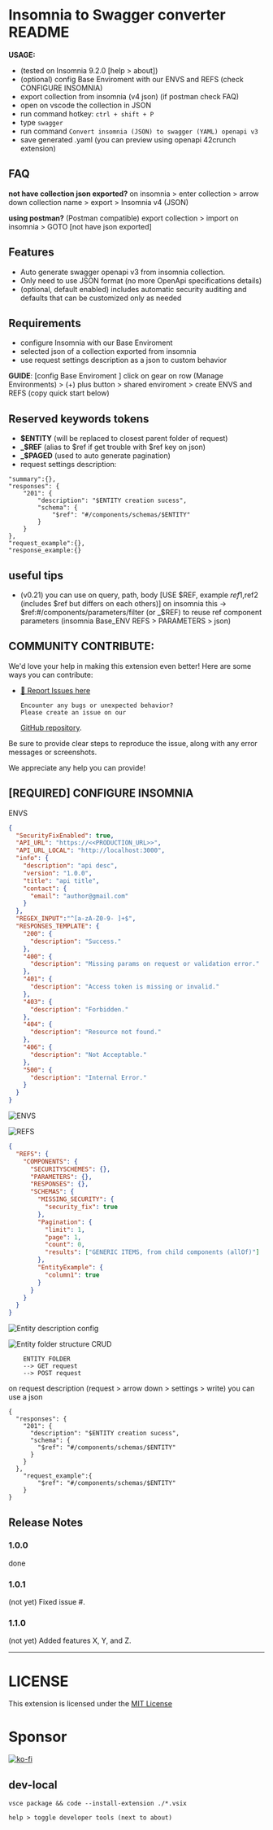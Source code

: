 # Insomnia to Swagger converter README

**USAGE:** 
- (tested on Insomnia 9.2.0 [help > about])
- (optional) config Base Enviroment with our ENVS and REFS (check CONFIGURE INSOMNIA)
- export collection from insomnia (v4 json) (if postman check FAQ)
- open on vscode the collection in JSON
- run command hotkey: `ctrl + shift + P`
- type `swagger`
- run command ```Convert insomnia (JSON) to swagger (YAML) openapi v3```
- save generated .yaml (you can preview using openapi 42crunch extension)

## FAQ

**not have collection json exported?** on insomnia > enter collection > arrow down collection name > export > Insomnia v4 (JSON)

**using postman?** (Postman compatible) export collection > import on insomnia > GOTO [not have json exported]

## Features

- Auto generate swagger openapi v3 from insomnia collection. 
- Only need to use JSON format (no more OpenApi specifications details)
- (optional, default enabled) includes automatic security auditing and defaults that can be customized only as needed

## Requirements

- configure Insomnia with our Base Enviroment
- selected json of a collection exported from insomnia
- use request settings description as a json to custom behavior

**GUIDE**: [config Base Enviroment ] click on gear on row (Manage Environments) > (+) plus button > shared enviroment > create ENVS and REFS (copy quick start below)

## Reserved keywords tokens

- **$ENTITY** (will be replaced to closest parent folder of request)
- **\_$REF** (alias to $ref if get trouble with $ref key on json)
- **\_$PAGED** (used to auto generate pagination)
- request settings description:
```
"summary":{},
"responses": {
	"201": {
		"description": "$ENTITY creation sucess",
		"schema": {
			"$ref": "#/components/schemas/$ENTITY"
		}
	}
},
"request_example":{},
"response_example:{}
```

## useful tips
- (v0.21) you can use on query, path, body [USE $REF<NUMBER>, example $ref1,$ref2 (includes $ref but differs on each others)] on insomnia this -> $ref:#/components/parameters/filter (or _$REF) to reuse ref component parameters (insomnia Base_ENV REFS > PARAMETERS > json)


## COMMUNITY CONTRIBUTE:

We'd love your help in making this extension even better! Here are some ways you can contribute:

- [🐞 Report Issues here](https://github.com/rslgp/insomnia-to-swagger/issues)

      Encounter any bugs or unexpected behavior?
      Please create an issue on our

  [GitHub repository](https://github.com/rslgp/insomnia-to-swagger/).

Be sure to provide clear steps to reproduce the issue, along with any error messages or screenshots.

We appreciate any help you can provide!

## [REQUIRED] CONFIGURE INSOMNIA

ENVS

```json
{
  "SecurityFixEnabled": true,
  "API_URL": "https://<<PRODUCTION_URL>>",
  "API_URL_LOCAL": "http://localhost:3000",
  "info": {
    "description": "api desc",
    "version": "1.0.0",
    "title": "api title",
    "contact": {
      "email": "author@gmail.com"
    }
  },
  "REGEX_INPUT":"^[a-zA-Z0-9- ]+$",
  "RESPONSES_TEMPLATE": {
    "200": {
      "description": "Success."
    },
    "400": {
      "description": "Missing params on request or validation error."
    },
    "401": {
      "description": "Access token is missing or invalid."
    },
    "403": {
      "description": "Forbidden."
    },
    "404": {
      "description": "Resource not found."
    },
    "406": {
      "description": "Not Acceptable."
    },
    "500": {
      "description": "Internal Error."
    }
  }
}
```

![ENVS](https://raw.githubusercontent.com/rslgp/insomnia-to-swagger/main/images/ENVS.png)

![REFS](https://raw.githubusercontent.com/rslgp/insomnia-to-swagger/main/images/REFS.png)

```json
{
  "REFS": {
    "COMPONENTS": {
      "SECURITYSCHEMES": {},
      "PARAMETERS": {},
      "RESPONSES": {},
      "SCHEMAS": {
        "MISSING_SECURITY": {
          "security_fix": true
        },
        "Pagination": {
          "limit": 1,
          "page": 1,
          "count": 0,
          "results": ["GENERIC ITEMS, from child components (allOf)"]
        },
        "EntityExample": {
          "column1": true
        }
      }
    }
  }
}
```

![Entity description config](https://raw.githubusercontent.com/rslgp/insomnia-to-swagger/main/images/Entity_1.png)

![Entity folder structure CRUD](https://raw.githubusercontent.com/rslgp/insomnia-to-swagger/main/images/Entity_2.png)

```
	ENTITY FOLDER
	--> GET request
	--> POST request
```

on request description (request > arrow down > settings > write) you can use a json

```
{
  "responses": {
    "201": {
      "description": "$ENTITY creation sucess",
      "schema": {
        "$ref": "#/components/schemas/$ENTITY"
      }
    }
  },
	"request_example":{
		"$ref": "#/components/schemas/$ENTITY"
	}
}
```

## Release Notes

### 1.0.0

done

### 1.0.1

(not yet)
Fixed issue #.

### 1.1.0

(not yet)
Added features X, Y, and Z.

---

# LICENSE

This extension is licensed under the [MIT License](https://github.com/rslgp/insomnia-to-swagger/blob/main/LICENSE)

# Sponsor

[![ko-fi](https://storage.ko-fi.com/cdn/kofi2.png?v=3)](https://ko-fi.com/Y8Y0ILDI5)

## dev-local

    vsce package && code --install-extension ./*.vsix

    help > toggle developer tools (next to about)